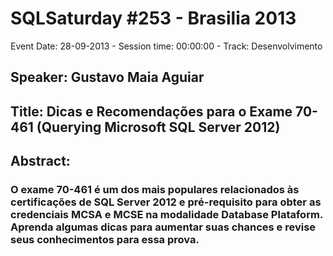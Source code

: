 # SQLSaturday #253 - Brasilia 2013
Event Date: 28-09-2013 - Session time: 00:00:00 - Track: Desenvolvimento
## Speaker: Gustavo Maia Aguiar
## Title: Dicas e Recomendações para o Exame 70-461 (Querying Microsoft SQL Server 2012)
## Abstract:
### O exame 70-461 é um dos mais populares relacionados às certificações de SQL Server 2012 e pré-requisito para obter as credenciais MCSA e MCSE na modalidade Database Plataform. Aprenda algumas dicas para aumentar suas chances e revise seus conhecimentos para essa prova.
